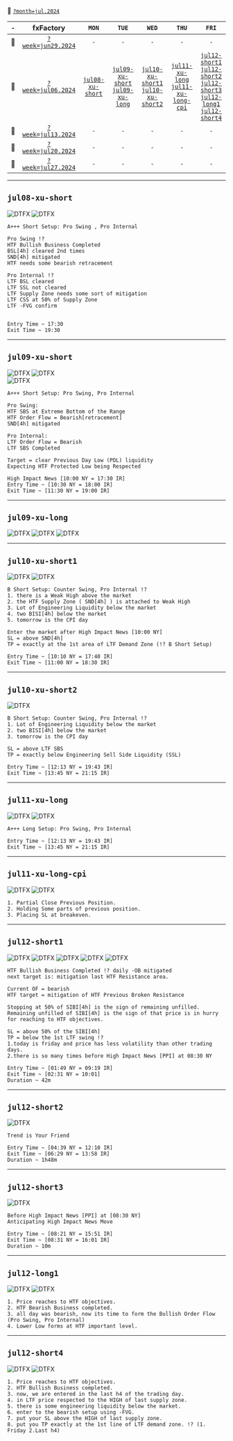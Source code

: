 :file_folder: [`?month=jul.2024`](https://www.forexfactory.com/calendar?month=jul.2024)  
<!-- -------------------------------------------------------------------------------------------------------------------------------------------------------- -->
| `-` | fxFactory | `MON` | `TUE` | `WED` | `THU` | `FRI` |
| :---: | :---: | :---: | :---: | :---: | :---: | :---: |
| :notebook: | [`?week=jun29.2024`](https://www.forexfactory.com/calendar?week=jun29.2024) | `-` | `-` | `-` | `-` | `-` |
| :notebook: | [`?week=jul06.2024`](https://www.forexfactory.com/calendar?week=jul06.2024) | [`jul08-xu-short`](#jul08-xu-short) | [`jul09-xu-short`](#jul09-xu-short) <br/> [`jul09-xu-long`](#jul09-xu-long) | [`jul10-xu-short1`](#jul10-xu-short1) <br/> [`jul10-xu-short2`](#jul10-xu-short2) | [`jul11-xu-long`](#jul11-xu-long) <br/> [`jul11-xu-long-cpi`](#jul11-xu-long-cpi) | [`jul12-short1`](#jul12-short1) <br/> [`jul12-short2`](#jul12-short2) <br/> [`jul12-short3`](#jul12-short3) <br/> [`jul12-long1`](#jul12-long1) <br/> [`jul12-short4`](#jul12-short4)|
| :notebook: | [`?week=jul13.2024`](https://www.forexfactory.com/calendar?week=jul13.2024) | `-` | `-` | `-` | `-` | `-` |
| :notebook: | [`?week=jul20.2024`](https://www.forexfactory.com/calendar?week=jul20.2024) | `-` | `-` | `-` | `-` | `-` |
| :notebook: | [`?week=jul27.2024`](https://www.forexfactory.com/calendar?week=jul27.2024) | `-` | `-` | `-` | `-` | `-` |
<!-- -------------------------------------------------------------------------------------------------------------------------------------------------------- -->
___
## `jul08-xu-short`
![DTFX](https://www.tradingview.com/x/jfaWfYyg/ "DTFX")
![DTFX](https://www.tradingview.com/x/0UZLEF2Z/ "DTFX")

```
A+++ Short Setup: Pro Swing , Pro Internal

Pro Swing !?
HTF Bullish Business Completed
BSL[4h] cleared 2nd times
SND[4h] mitigated
HTF needs some bearish retracement

Pro Internal !?
LTF BSL cleared
LTF SSL not cleared
LTF Supply Zone needs some sort of mitigation
LTF CSS at 50% of Supply Zone
LTF -FVG confirm


Entry Time ~ 17:30
Exit Time ~ 19:30
```
<!-- -------------------------------------------------------------------------------------------------------------------------------------------------------- -->
___
## `jul09-xu-short`
![DTFX](https://www.tradingview.com/x/o481DGZJ/ "DTFX")
![DTFX](https://www.tradingview.com/x/mWprjSW6/ "DTFX")  
![DTFX](https://www.tradingview.com/x/2yW54mTW/ "DTFX")  

```
A+++ Short Setup: Pro Swing, Pro Internal

Pro Swing:
HTF SBS at Extreme Bottom of the Range
HTF Order Flow = Bearish[retracement]
SND[4h] mitigated

Pro Internal:
LTF Order Flow = Bearish
LTF SBS Completed 

Target = clear Previous Day Low (PDL) liquidity
Expecting HTF Protected Low being Respected

High Impact News [10:00 NY = 17:30 IR]
Entry Time ~ [10:30 NY = 18:00 IR] 
Exit Time ~ [11:30 NY = 19:00 IR]
```
<!-- -------------------------------------------------------------------------------------------------------------------------------------------------------- -->
___
## `jul09-xu-long`
![DTFX](https://www.tradingview.com/x/6pQvgWd6/ "DTFX")
![DTFX](https://www.tradingview.com/x/vczSR5q0/ "DTFX")
![DTFX](https://www.tradingview.com/x/vczSR5q0/ "DTFX")
<!-- -------------------------------------------------------------------------------------------------------------------------------------------------------- -->
___
## `jul10-xu-short1`
![DTFX](https://www.tradingview.com/x/H8wbgSKh/ "DTFX")
![DTFX](https://www.tradingview.com/x/c8CzI3JM/ "DTFX")
```
B Short Setup: Counter Swing, Pro Internal !? 
1. there is a Weak High above the market 
2. the HTF Supply Zone ( SND[4h] ) is attached to Weak High
3. Lot of Engineering Liquidity below the market
4. two BISI[4h] below the market
5. tomorrow is the CPI day

Enter the market after High Impact News [10:00 NY]
SL = above SND[4h]
TP = exactly at the 1st area of LTF Demand Zone (!? B Short Setup)

Entry Time ~ [10:10 NY = 17:40 IR]
Exit Time ~ [11:00 NY = 18:30 IR]

```
<!-- -------------------------------------------------------------------------------------------------------------------------------------------------------- -->
___
## `jul10-xu-short2`
![DTFX](https://www.tradingview.com/x/7OGCs9uR/ "DTFX")
```
B Short Setup: Counter Swing, Pro Internal !? 
1. Lot of Engineering Liquidity below the market 
2. two BISI[4h] below the market
3. tomorrow is the CPI day

SL = above LTF SBS 
TP = exactly below Engineering Sell Side Liquidity (SSL)

Entry Time ~ [12:13 NY = 19:43 IR]
Exit Time ~ [13:45 NY = 21:15 IR]
```
<!-- -------------------------------------------------------------------------------------------------------------------------------------------------------- -->
___
## `jul11-xu-long`
![DTFX](https://www.tradingview.com/x/bjjHarTj/ "DTFX")
![DTFX](https://www.tradingview.com/x/UPOLsYJx/ "DTFX")
```
A+++ Long Setup: Pro Swing, Pro Internal

Entry Time ~ [12:13 NY = 19:43 IR]
Exit Time ~ [13:45 NY = 21:15 IR]
```
<!-- -------------------------------------------------------------------------------------------------------------------------------------------------------- -->
___
## `jul11-xu-long-cpi`
![DTFX](https://www.tradingview.com/x/W7tazIIE/ "DTFX")
![DTFX](https://www.tradingview.com/x/ky45fFMm/ "DTFX")
```
1. Partial Close Previous Position.
2. Holding Some parts of previous position.
3. Placing SL at breakeven.
```
<!-- -------------------------------------------------------------------------------------------------------------------------------------------------------- -->
___
## `jul12-short1`
![DTFX](https://www.tradingview.com/x/W7tazIIE/ "DTFX")
![DTFX](https://www.tradingview.com/x/LFUyHnLQ/ "DTFX")
![DTFX](https://www.tradingview.com/x/6zpdI09b/ "DTFX")
![DTFX](https://www.tradingview.com/x/ndCJrAzC/ "DTFX")
![DTFX](https://www.tradingview.com/x/1uA8EVPK/ "DTFX")
```
HTF Bullish Business Completed !? daily -OB mitigated
next target is: mitigation last HTF Resistance area.

Current OF = bearish
HTF target = mitigation of HTF Previous Broken Resistance

Stopping at 50% of SIBI[4h] is the sign of remaining unfilled.
Remaining unfilled of SIBI[4h] is the sign of that price is in hurry for reaching to HTF objectives. 

SL = above 50% of the SIBI[4h]
TP = below the 1st LTF swing !? 
1.today is friday and price has less volatility than other trading days.
2.there is so many times before High Impact News [PPI] at 08:30 NY

Entry Time ~ [01:49 NY = 09:19 IR]
Exit Time ~ [02:31 NY = 10:01]
Duration ~ 42m

```
<!-- -------------------------------------------------------------------------------------------------------------------------------------------------------- -->
___
## `jul12-short2`
![DTFX](https://www.tradingview.com/x/pEH5sOij/ "DTFX")
```
Trend is Your Friend 

Entry Time ~ [04:39 NY = 12:10 IR]
Exit Time ~ [06:29 NY = 13:58 IR]
Duration ~ 1h48m
```
<!-- -------------------------------------------------------------------------------------------------------------------------------------------------------- -->
___
## `jul12-short3`
![DTFX](https://www.tradingview.com/x/T7nSKvwr/ "DTFX")
```
Before High Impact News [PPI] at [08:30 NY]
Anticipating High Impact News Move 

Entry Time ~ [08:21 NY = 15:51 IR]
Exit Time ~ [08:31 NY = 16:01 IR]
Duration ~ 10m

```
<!-- -------------------------------------------------------------------------------------------------------------------------------------------------------- -->
___
## `jul12-long1`
![DTFX](https://www.tradingview.com/x/tzt3p3r3/ "DTFX")
![DTFX](https://www.tradingview.com/x/3ueAAJgM/ "DTFX")
```
1. Price reaches to HTF objectives.
2. HTF Bearish Business completed.
3. all day was bearish, now its time to form the Bullish Order Flow (Pro Swing, Pro Internal)
4. Lower Low forms at HTF important level.
```
<!-- -------------------------------------------------------------------------------------------------------------------------------------------------------- -->
___
## `jul12-short4`
![DTFX](https://www.tradingview.com/x/1drWnQCd/ "DTFX")
![DTFX](https://www.tradingview.com/x/DdnRkuRc/ "DTFX")
```
1. Price reaches to HTF objectives.
2. HTF Bullish Business completed.
3. now, we are entered in the last h4 of the trading day.
4. in LTF price respected to the HIGH of last supply zone.
5. there is some engineering liquidity below the market.
6. enter to the bearish setup using -FVG.
7. put your SL above the HIGH of last supply zone.
8. put you TP exactly at the 1st line of LTF demand zone. !? (1. Friday 2.Last h4)
```
<!-- -------------------------------------------------------------------------------------------------------------------------------------------------------- -->

<!--
## `jul08`
| 🟡 `How to hunt huge moves using HTF analysis` |
| :--- |
| ![DTFX](https://www.tradingview.com/x/UewE6cRf/ "DTFX") |
| ![DTFX](https://www.tradingview.com/x/MPj9uHPA/ "DTFX") |
| ![DTFX](https://www.tradingview.com/x/l1ZHg04x/ "DTFX") |
| ![DTFX](https://www.tradingview.com/x/E43R7jC4/ "DTFX") |
| ![DTFX](https://www.tradingview.com/x/DSVOWeKZ/ "DTFX") |
| ![DTFX](https://www.tradingview.com/x/BKGW8AjK/ "DTFX") |
| ![DTFX](https://www.tradingview.com/x/LJY5nW4R/ "DTFX") |
| ![DTFX](https://www.tradingview.com/x/go8eaYDf/ "DTFX") |
| ![DTFX](https://www.tradingview.com/x/ii3ibV0b/ "DTFX") |
| ![DTFX](https://www.tradingview.com/x/bv1Bds23/ "DTFX") |
-->
